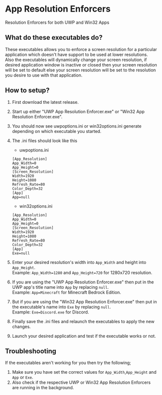 # App Resolution Enforcers
Resolution Enforcers for both UWP and Win32 Apps
## What do these executables do?
These executables allows you to enforce a screen resolution for a particular application which doesn't have support to be used at lower resolutions.  
Also the executables will dynamically change your screen resolution, if desired application window is inactive or closed then your screen resolution will be set to default else your screen resolution will be set to the resolution you desire to use with that application.
## How to setup?
1. First download the latest release.
2. Start up either "UWP App Resolution Enforcer.exe" or "Win32 App Resolution Enforcer.exe".  
3. You should now see uwpoptions.ini or win32options.ini generate depending on which executable you started.
4. The .ini files should look like this
   * uwpoptions.ini  
   ```
   [App_Resolution]
   App_Width=0
   App_Height=0
   [Screen_Resolution]
   Width=1920
   Height=1080
   Refresh_Rate=80
   Color_Depth=32
   [App]
   App=null
   ```
   * win32options.ini  
   ```
   [App_Resolution]
   App_Width=0
   App_Height=0
   [Screen_Resolution]
   Width=1920
   Height=1080
   Refresh_Rate=80
   Color_Depth=32
   [App]
   Exe=null
   ```
5. Enter your desired resolution's width into ```App_Width``` and height into ```App_Height```.  
Example: ```App_Width=1280``` and ```App_Height=720``` for 1280x720 resolution.

6. If you are using the "UWP App Resolution Enforcer.exe" then put in the UWP app's title name into ```App``` by replacing ```null```.  
Example: ```App=Minecraft``` for Minecraft Bedrock Edition.  

7. But if you are using the "Win32 App Resolution Enforcer.exe"  then put in the executable's name into ```Exe``` by replacing ```null```.  
Example: ```Exe=Discord.exe``` for Discord.

8. Finally save the .ini files and relaunch the executables to apply the new changes.  

9. Launch your desired application and test if the executable works or not. 
## Troubleshooting
If the executables aren't working for you then try the following;

1. Make sure you have set the correct values for `App_Width`,`App_Height` and `App` or `Exe`.
2. Also check if the respective UWP or Win32 App Resolution Enforcers are running in the background.

